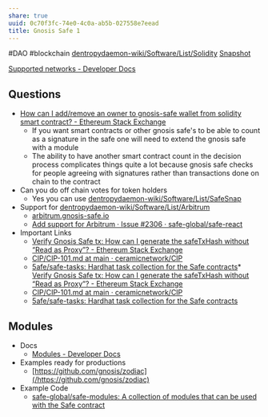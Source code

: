```yaml
---
share: true
uuid: 0c70f3fc-74e0-4c0a-ab5b-027558e7eead
title: Gnosis Safe 1
---
```

#DAO #blockchain [dentropydaemon-wiki/Software/List/Solidity](/dentropydaemon-wiki/Software/List/Solidity) [Snapshot](/b24ee33c-b3bb-400e-ac10-fe833a536955)

[Supported networks - Developer Docs](https://docs.gnosis-safe.io/contracts/gnosis-safe-on-other-evm-based-networks)

## Questions

* [How can I add/remove an owner to gnosis-safe wallet from solidity smart contract? - Ethereum Stack Exchange](https://ethereum.stackexchange.com/questions/121798/how-can-i-add-remove-an-owner-to-gnosis-safe-wallet-from-solidity-smart-contract)
	* If you want smart contracts or other gnosis safe's to be able to count as a signature in the safe one will need to extend the gnosis safe with a module
	* The ability to have another smart contract count in the decision process complicates things quite a lot because gnosis safe checks for people agreeing with signatures rather than transactions done on chain to the contract
* Can you do off chain votes for token holders
	* Yes you can use [dentropydaemon-wiki/Software/List/SafeSnap](/dentropydaemon-wiki/Software/List/SafeSnap)
* Support for [dentropydaemon-wiki/Software/List/Arbitrum](/dentropydaemon-wiki/Software/List/Arbitrum)
	* [arbitrum.gnosis-safe.io](https://arbitrum.gnosis-safe.io/app/)
	* [Add support for Arbitrum · Issue #2306 · safe-global/safe-react](https://github.com/safe-global/safe-react/issues/2306)
* Important Links
	* [Verify Gnosis Safe tx: How can I generate the safeTxHash without “Read as Proxy”? - Ethereum Stack Exchange](https://ethereum.stackexchange.com/questions/124535/verify-gnosis-safe-tx-how-can-i-generate-the-safetxhash-without-read-as-proxy)
	* [CIP/CIP-101.md at main · ceramicnetwork/CIP](https://github.com/ceramicnetwork/CIP/blob/main/CIPs/CIP-101/CIP-101.md)
	* [5afe/safe-tasks: Hardhat task collection for the Safe contracts](https://github.com/5afe/safe-tasks)* [Verify Gnosis Safe tx: How can I generate the safeTxHash without “Read as Proxy”? - Ethereum Stack Exchange](https://ethereum.stackexchange.com/questions/124535/verify-gnosis-safe-tx-how-can-i-generate-the-safetxhash-without-read-as-proxy)
	* [CIP/CIP-101.md at main · ceramicnetwork/CIP](https://github.com/ceramicnetwork/CIP/blob/main/CIPs/CIP-101/CIP-101.md)
	* [5afe/safe-tasks: Hardhat task collection for the Safe contracts](https://github.com/5afe/safe-tasks)
## Modules
* Docs
	* [Modules - Developer Docs](https://docs.gnosis-safe.io/contracts/modules-1)
* Examples ready for productions
	* [https://github.com/gnosis/zodiac](/https://github.com/gnosis/zodiac)
* Example Code
	* [safe-global/safe-modules: A collection of modules that can be used with the Safe contract](https://github.com/safe-global/safe-modules)